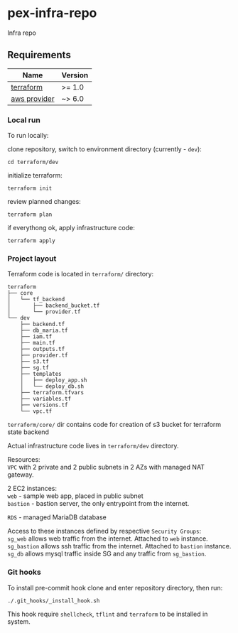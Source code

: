 # pex-infra-repo
Infra repo



## Requirements

| Name | Version |
|------|---------|
| <a name="requirement_terraform"></a> [terraform](#requirement\_terraform) | >= 1.0 |
| <a name="requirement_aws"></a> [aws provider](#requirement\_aws) | ~> 6.0 |

### Local run

To run locally:  

clone repository, switch to environment directory (currently - `dev`):  
```
cd terraform/dev
```
initialize terraform:  
```
terraform init
```
review planned changes:  
```
terraform plan
```
if everythong ok, apply infrastructure code:  
```
terraform apply
```

### Project layout

Terraform code is located in `terraform/` directory:

```
terraform
├── core
│   └── tf_backend
│       ├── backend_bucket.tf
│       └── provider.tf
└── dev
    ├── backend.tf
    ├── db_maria.tf
    ├── iam.tf
    ├── main.tf
    ├── outputs.tf
    ├── provider.tf
    ├── s3.tf
    ├── sg.tf
    ├── templates
    │   ├── deploy_app.sh
    │   └── deploy_db.sh
    ├── terraform.tfvars
    ├── variables.tf
    ├── versions.tf
    └── vpc.tf
```

`terraform/core/` dir contains code for creation of s3 bucket for terraform state backend  


Actual infrastructure code lives in `terraform/dev` directory.   

Resources:  
`VPC` with 2 private and 2 public subnets in 2 AZs with managed NAT gateway.  

2 EC2 instances:  
  `web` - sample web app, placed in public subnet  
  `bastion` - bastion server, the only entrypoint from the internet.  

`RDS` - managed MariaDB database  

Access to these instances defined by respective `Security Groups`:  
  `sg_web` allows web traffic from the internet. Attached to `web` instance.  
  `sg_bastion` allows ssh traffic from the internet. Attached to `bastion` instance.  
  `sg_db` allows mysql traffic inside SG and any traffic from `sg_bastion`.  


### Git hooks

To install pre-commit hook clone and enter repository directory, then run:   
```
./.git_hooks/_install_hook.sh
```

This hook require `shellcheck`, `tflint` and `terraform` to be installed in system.   

